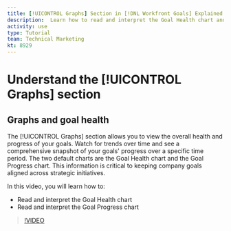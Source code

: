 ```yaml
---
title: [!UICONTROL Graphs] Section in [!DNL Workfront Goals] Explained
description:  Learn how to read and interpret the Goal Health chart and Goal Progress chart in [!DNL Adobe Workfront Goals].
activity: use
type: Tutorial
team: Technical Marketing
kt: 8929
---
```

# Understand the [!UICONTROL Graphs] section

## Graphs and goal health

The [!UICONTROL Graphs] section allows you to view the overall health and progress of your goals. Watch for trends over time and see a comprehensive snapshot of your goals' progress over a specific time period. The two default charts are the Goal Health chart and the Goal Progress chart. This information is critical to keeping company goals aligned across strategic initiatives.

In this video, you will learn how to:

* Read and interpret the Goal Health chart
* Read and interpret the Goal Progress chart

>[!VIDEO](https://video.tv.adobe.com/v/335201/?quality=12)
